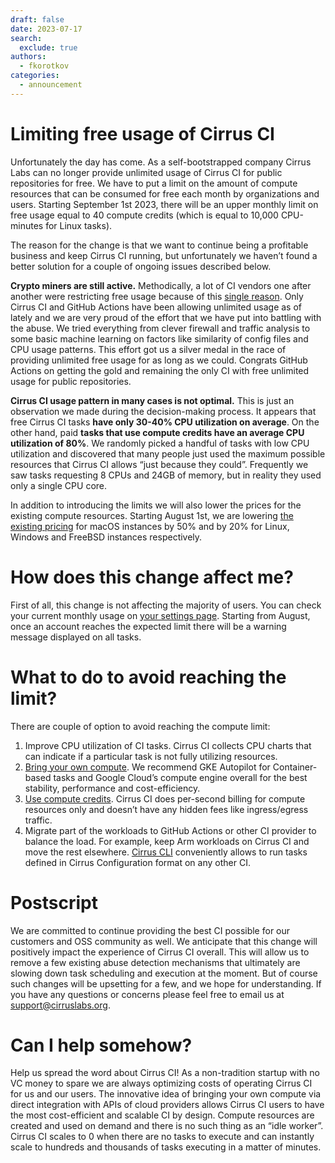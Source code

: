 ```yaml
---
draft: false
date: 2023-07-17
search:
  exclude: true
authors:
  - fkorotkov
categories:
  - announcement
---
```


# Limiting free usage of Cirrus CI

Unfortunately the day has come. As a self-bootstrapped company Cirrus Labs can no longer provide unlimited usage of Cirrus CI
for public repositories for free. We have to put a limit on the amount of compute resources that can be consumed for free each month
by organizations and users. Starting September 1st 2023, there will be an upper monthly limit on free usage equal to 40 compute credits
(which is equal to 10,000 CPU-minutes for Linux tasks).

The reason for the change is that we want to continue being a profitable business and keep Cirrus CI running,
but unfortunately we haven’t found a better solution for a couple of ongoing issues described below.

<!-- more -->

**Crypto miners are still active.** Methodically, a lot of CI vendors one after another were restricting free usage because of this [single reason](https://webapp.io/blog/crypto-miners-are-killing-free-ci/).
Only Cirrus CI and GitHub Actions have been allowing unlimited usage as of lately and we are very proud of the effort that we have put into battling with the abuse.
We tried everything from clever firewall and traffic analysis to some basic machine learning on factors like similarity of config files and CPU usage patterns.
This effort got us a silver medal in the race of providing unlimited free usage for as long as we could. Congrats GitHub Actions on getting the gold
and remaining the only CI with free unlimited usage for public repositories.

**Cirrus CI usage pattern in many cases is not optimal.** This is just an observation we made during the decision-making process.
It appears that free Cirrus CI tasks **have only 30-40% CPU utilization on average**. On the other hand,
paid **tasks that use compute credits have an average CPU utilization of 80%**. We randomly picked a handful of tasks with low CPU utilization
and discovered that many people just used the maximum possible resources that Cirrus CI allows “just because they could”.
Frequently we saw tasks requesting 8 CPUs and 24GB of memory, but in reality they used only a single CPU core.

In addition to introducing the limits we will also lower the prices for the existing compute resources. Starting August 1st,
we are lowering [the existing pricing](https://cirrus-ci.org/pricing/#compute-credits) for macOS instances by 50% and
by 20% for Linux, Windows and FreeBSD instances respectively.

# How does this change affect me?

First of all, this change is not affecting the majority of users. You can check your current monthly usage on [your settings page](https://cirrus-ci.com/settings/profile/).
Starting from August, once an account reaches the expected limit there will be a warning message displayed on all tasks.

# What to do to avoid reaching the limit?

There are couple of option to avoid reaching the compute limit:

1. Improve CPU utilization of CI tasks. Cirrus CI collects CPU charts that can indicate if a particular task is not fully utilizing resources.
2. [Bring your own compute](https://cirrus-ci.org/guide/supported-computing-services/). We recommend GKE Autopilot for Container-based tasks and Google Cloud’s compute engine overall for the best stability, performance and cost-efficiency.
3. [Use compute credits](https://cirrus-ci.org/pricing/#configuring-compute-credits). Cirrus CI does per-second billing for compute resources only and doesn’t have any hidden fees like ingress/egress traffic.
4. Migrate part of the workloads to GitHub Actions or other CI provider to balance the load. For example, keep Arm workloads on Cirrus CI and move the rest elsewhere. [Cirrus CLI](https://github.com/cirruslabs/cirrus-cli) conveniently allows to run tasks defined in Cirrus Configuration format on any other CI.

# Postscript

We are committed to continue providing the best CI possible for our customers and OSS community as well. We anticipate that this change will positively impact the experience of Cirrus CI overall.
This will allow us to remove a few existing abuse detection mechanisms that ultimately are slowing down task scheduling and execution at the moment. But of course such changes will be upsetting for a few,
and we hope for understanding. If you have any questions or concerns please feel free to email us at [support@cirruslabs.org](mailto:support@cirruslabs.org).

# Can I help somehow?

Help us spread the word about Cirrus CI! As a non-tradition startup with no VC money to spare we are always optimizing costs of operating Cirrus CI for us and our users.
The innovative idea of bringing your own compute via direct integration with APIs of cloud providers allows Cirrus CI users to have the most cost-efficient and scalable CI by design.
Compute resources are created and used on demand and there is no such thing as an “idle worker”. Cirrus CI scales to 0 when there are no tasks to execute and can instantly scale to hundreds
and thousands of tasks executing in a matter of minutes.
